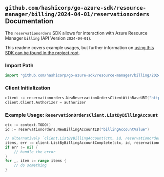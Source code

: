 
## `github.com/hashicorp/go-azure-sdk/resource-manager/billing/2024-04-01/reservationorders` Documentation

The `reservationorders` SDK allows for interaction with Azure Resource Manager `billing` (API Version `2024-04-01`).

This readme covers example usages, but further information on [using this SDK can be found in the project root](https://github.com/hashicorp/go-azure-sdk/tree/main/docs).

### Import Path

```go
import "github.com/hashicorp/go-azure-sdk/resource-manager/billing/2024-04-01/reservationorders"
```


### Client Initialization

```go
client := reservationorders.NewReservationOrdersClientWithBaseURI("https://management.azure.com")
client.Client.Authorizer = authorizer
```


### Example Usage: `ReservationOrdersClient.ListByBillingAccount`

```go
ctx := context.TODO()
id := reservationorders.NewBillingAccountID("billingAccountValue")

// alternatively `client.ListByBillingAccount(ctx, id, reservationorders.DefaultListByBillingAccountOperationOptions())` can be used to do batched pagination
items, err := client.ListByBillingAccountComplete(ctx, id, reservationorders.DefaultListByBillingAccountOperationOptions())
if err != nil {
	// handle the error
}
for _, item := range items {
	// do something
}
```
